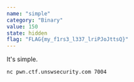 ```yaml
---
name: "simple"
category: "Binary"
value: 150
state: hidden
flag: "FLAG{my_f1rs3_l337_lriPJoJttsQ}"
---
```


It's simple.

```
nc pwn.ctf.unswsecurity.com 7004
```